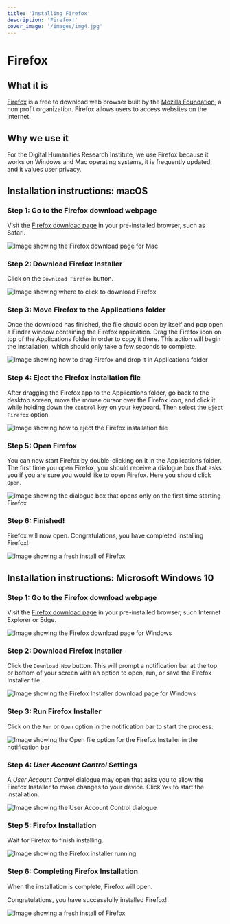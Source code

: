 ```yaml
---
title: 'Installing Firefox'
description: 'Firefox!'
cover_image: '/images/img4.jpg'
---
```


# Firefox

## What it is

[Firefox](https://www.mozilla.org/en-US/exp/firefox/) is a free to download web browser built by the [Mozilla Foundation](https://foundation.mozilla.org/en/about/), a non profit organization. Firefox allows users to access websites on the internet. 

## Why we use it

For the Digital Humanities Research Institute, we use Firefox because it works on Windows and Mac operating systems, it is frequently updated, and it values user privacy. 

## Installation instructions: macOS

### Step 1: Go to the Firefox download webpage

Visit the [Firefox download page](https://www.mozilla.org/en-US/firefox/new/?utm_medium=referral&utm_source=support.mozilla.org) in your pre-installed browser, such as Safari.

![Image showing the Firefox download page for Mac](/images/guides/firefox_mac_01.png)

### Step 2: Download Firefox Installer

Click on the `Download Firefox` button.

![Image showing where to click to download Firefox](/images/guides/firefox_mac_02.png)

### Step 3: Move Firefox to the Applications folder

Once the download has finished, the file should open by itself and pop open a Finder window containing the Firefox application. Drag the Firefox icon on top of the Applications folder in order to copy it there. This action will begin the installation, which should only take a few seconds to complete.

![Image showing how to drag Firefox and drop it in Applications folder](/images/guides/firefox_mac_03.png)

### Step 4: Eject the Firefox installation file

After dragging the Firefox app to the Applications folder, go back to the desktop screen, move the mouse cursor over the Firefox icon, and click it while holding down the `control` key on your keyboard. Then select the `Eject Firefox` option.

![Image showing how to eject the Firefox installation file](/images/guides/firefox_mac_04.png)

### Step 5: Open Firefox 

You can now start Firefox by double-clicking on it in the Applications folder. The first time you open Firefox, you should receive a dialogue box that asks you if you are sure you would like to open Firefox. Here you should click `Open`. 

![Image showing the dialogue box that opens only on the first time starting Firefox](/images/guides/firefox_mac_05.png)

### Step 6: Finished!

Firefox will now open. Congratulations, you have completed installing Firefox!

![Image showing a fresh install of Firefox](/images/guides/firefox_mac_06.png)

## Installation instructions: Microsoft Windows 10

### Step 1: Go to the Firefox download webpage

Visit the [Firefox download page](https://www.mozilla.org/en-US/firefox/windows/?utm_medium=referral&utm_source=support.mozilla.org) in your pre-installed browser, such Internet Explorer or Edge.

![Image showing the Firefox download page for Windows](/images/guides/firefox01.png)

### Step 2: Download Firefox Installer

Click the `Download Now` button. This will prompt a notification bar at the top or bottom of your screen with an option to open, run, or save the Firefox Installer file. 

![Image showing the Firefox Installer download page for Windows](/images/guides/firefox02.PNG)

### Step 3: Run Firefox Installer

Click on the `Run` or `Open` option in the notification bar to start the process. 

![Image showing the Open file option for the Firefox Installer in the notification bar](/images/guides/firefox03.png)

### Step 4: _User Account Control_ Settings

A _User Account Control_ dialogue may open that asks you to allow the Firefox Installer to make changes to your device. Click `Yes` to start the installation.

![Image showing the User Account Control dialogue](/images/guides/firefox04.PNG)

### Step 5: Firefox Installation

Wait for Firefox to finish installing.

![Image showing the Firefox installer running](/images/guides/firefox05.PNG)

### Step 6: Completing Firefox Installation

When the installation is complete, Firefox will open. 

Congratulations, you have successfully installed Firefox! 

![Image showing a fresh install of Firefox](/images/guides/firefox06.PNG)
